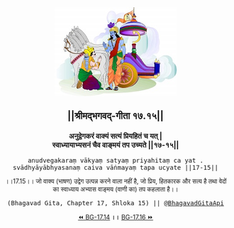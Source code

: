 <center><img src="../../asset/BG.png" alt="#API #bhagavadgitaapi #slok #nodejs #js #api #gitaapi #krishna #hinduism #vedic #ISKCON #shreemadbhagavadgita #technology"/>
<h2>||श्रीमद्‍भगवद्‍-गीता १७.१५||</h2>
<h3>अनुद्वेगकरं वाक्यं सत्यं प्रियहितं च यत् |<br/>स्वाध्यायाभ्यसनं चैव वाङ्मयं तप उच्यते ||१७-१५||</h3>
<pre>anudvegakaraṃ vākyaṃ satyaṃ priyahitaṃ ca yat .<br/>svādhyāyābhyasanaṃ caiva vāṅmayaṃ tapa ucyate ||17-15||</pre>
<p>।।17.15।। जो वाक्य (भाषण) उद्वेग उत्पन्न करने वाला नहीं है, जो प्रिय, हितकारक और सत्य है तथा वेदों का स्वाध्याय अभ्यास वाङ्मय (वाणी का) तप कहलाता है।।</p>
<pre>(Bhagavad Gita, Chapter 17, Shloka 15) || <a href="https://twitter.com/bhagavadgitaapi">@BhagavadGitaApi</a></pre><a href="../../17/14">⏪  BG-17.14</a><b>        ।।        </b><a href="../../17/16">BG-17.16  ⏩</a></center></center>